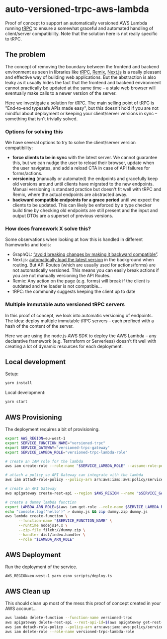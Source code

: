 # auto-versioned-trpc-aws-lambda

Proof of concept to support an automatically versioned AWS Lambda running [tRPC](https://trpc.io/) to ensure a somewhat graceful and automated handling of client/server compatibility. Note that the solution here is not really specific to tRPC.

## The problem

The concept of removing the boundary between the frontend and backend environment as seen in libraries like [tRPC](https://trpc.io/), [Remix](https://remix.run/), [Next.js](https://vercel.com/solutions/nextjs) is a really pleasant and effective way of building web applications. But the abstraction is also leaky as it usually hides the fact that the frontend and backend environment cannot practically be updated at the same time – a stale web browser will eventually make calls to a newer version of the server.

Here we investigate a solution for [tRPC](https://trpc.io/). The main selling point of tRPC is "End-to-end typesafe APIs made easy", but this doesn't hold if you are not mindful about deployment or keeping your client/server versions in sync – something that isn't trivially solved.

### Options for solving this

We have several options to try to solve the client/server version compatibility:

- **force clients to be in sync** with the latest server. We cannot guarantee this, but we can nudge the user to reload their browser, update when the user navigates, and add a reload CTA in case of API failures for forms/actions.
- **versioning** (manually or automated) the endpoints and gracefully keep old versions around until clients have migrated to the new endpoints. Manual versioning is standard practice but doesn't fit well with tRPC and Remix, where the actual endpoints are abstracted away.
- **backward compatible endpoints for a grace period** until we expect the clients to be updated. This can likely be enforced by a type checker build time by checking old endpoints are still present and the input and output DTOs are a superset of previous versions.

### How does framework X solve this?

Some observations when looking at how this is handled in different frameworks and tools:

- GraphQL: [”avoid breaking changes by making it backward compatible”](https://graphql.org/learn/best-practices/#versioning).
- Next.js: [automatically load the latest version](https://nextjs.org/docs/deployment#automatic-updates) in the background when routing. But API Routes (which are usually used for actions/forms) are not automatically versioned. This means you can easily break actions if you are not manually versioning the API Routes.
- Remix: Any action on the page (e.g. forms) will break if the client is outdated and the loader is not compatible...
- tRPC: the community suggests keeping the client up to date

### Multiple immutable auto versioned tRPC servers

In this proof of concept, we look into automatic versioning of endpoints. The idea: deploy multiple immutable tRPC servers – each prefixed with a hash of the content of the server.

Here we are using the node.js AWS SDK to deploy the AWS Lambda – any declarative framework (e.g. Terrraform or Serverless) doesn't fit well with creating a lot of dynamic resources for each deployment.

## Local development

Setup:

```sh
yarn install
```

Local development:

```sh
yarn start
```

## AWS Provisioning

The deployment requires a bit of provisioning.

```sh
export AWS_REGION=eu-west-1
export SERVICE_FUNCTION_NAME="versioned-trpc"
export SERVICE_GATEWAY="versioned-trpc-gateway"
export SERVICE_LAMBDA_ROLE="versioned-trpc-lambda-role"

# create an IAM role for the lambda
aws iam create-role --role-name "$SERVICE_LAMBDA_ROLE" --assume-role-policy-document file://trust-policy-lambda.json

# attach a policy so API Gateway can integrate with the lambda
aws iam attach-role-policy --policy-arn arn:aws:iam::aws:policy/service-role/AWSLambdaRole --role-name "$SERVICE_LAMBDA_ROLE"

# create an API Gateway
aws apigateway create-rest-api --region $AWS_REGION --name "$SERVICE_GATEWAY"

# create a dummy lambda function
export LAMBDA_ARN_ROLE=$(aws iam get-role --role-name $SERVICE_LAMBDA_ROLE | jq .Role.Arn --raw-output)
echo "console.log('hello')" > dummy.js && zip dummy.zip dummy.js
aws lambda create-function \
      --function-name "$SERVICE_FUNCTION_NAME" \
      --runtime nodejs14.x \
      --zip-file fileb://dummy.zip \
      --handler dist/index.handler \
      --role "$LAMBDA_ARN_ROLE"
```

## AWS Deployment

Run the deployment of the service.

```
AWS_REGION=eu-west-1 yarn esno scripts/deploy.ts
```

## AWS Clean up

This should clean up most of the mess this proof of concept created in your AWS account...

```sh
aws lambda delete-function --function-name versioned-trpc
aws apigateway delete-rest-api --rest-api-id=$(aws apigateway get-rest-apis --query 'items[?name==`versioned-trpc-gateway`]' | jq '.[0].id' --raw-output)
aws iam detach-role-policy --policy-arn arn:aws:iam::aws:policy/service-role/AWSLambdaRole --role-name versioned-trpc-lambda-role
aws iam delete-role --role-name versioned-trpc-lambda-role
```
